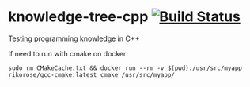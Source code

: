 # knowledge-tree-cpp [![Build Status](https://travis-ci.com/guilhermesiani/knowledge-tree-cpp.svg?branch=master)](https://travis-ci.com/guilhermesiani/knowledge-tree-cpp)
Testing programming knowledge in C++

If need to run with cmake on docker:

```sudo rm CMakeCache.txt && docker run --rm -v $(pwd):/usr/src/myapp rikorose/gcc-cmake:latest cmake /usr/src/myapp/```
